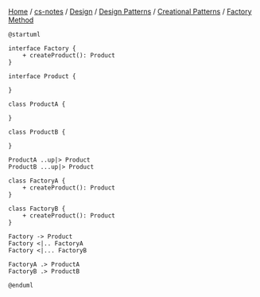[Home](https://mengxianbin.github.io) /
[cs-notes](https://mengxianbin.github.io/cs-notes/site) /
[Design](https://mengxianbin.github.io/cs-notes/site/Design) /
[Design Patterns](https://mengxianbin.github.io/cs-notes/site/Design/Design%20Patterns) /
[Creational Patterns](https://mengxianbin.github.io/cs-notes/site/Design/Design%20Patterns/Creational%20Patterns) /
[Factory Method](https://mengxianbin.github.io/cs-notes/site/Design/Design%20Patterns/Creational%20Patterns/Factory%20Method)

```puml
@startuml

interface Factory {
    + createProduct(): Product
}

interface Product {

}

class ProductA {

}

class ProductB {
    
}

ProductA ..up|> Product
ProductB ...up|> Product

class FactoryA {
    + createProduct(): Product
}

class FactoryB {
    + createProduct(): Product
}

Factory -> Product
Factory <|.. FactoryA
Factory <|... FactoryB

FactoryA .> ProductA
FactoryB .> ProductB

@enduml
```
